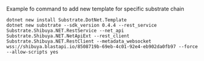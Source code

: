 Example fo command to add new template for specific substrate chain

    dotnet new install Substrate.DotNet.Template
    dotnet new substrate --sdk_version 0.4.4 --rest_service Substrate.Shibuya.NET.RestService --net_api Substrate.Shibuya.NET.NetApiExt --rest_client Substrate.Shibuya.NET.RestClient --metadata_websocket wss://shibuya.blastapi.io/8508719b-69eb-4c01-92e4-eb902da0fb97 --force --allow-scripts yes


